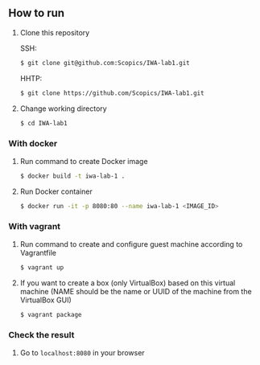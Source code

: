 ## How to run 

1. Clone this repository 

    SSH: 
    ```bash 
    $ git clone git@github.com:Scopics/IWA-lab1.git
    ```

    HHTP: 
    ```bash 
    $ git clone https://github.com/Scopics/IWA-lab1.git
    ```

2. Change working directory
   
   ```bash
   $ cd IWA-lab1
   ```
   
### With docker

1. Run command to create Docker image
   ```bash
   $ docker build -t iwa-lab-1 .
   ```

2. Run Docker container
   
   ```bash
   $ docker run -it -p 8080:80 --name iwa-lab-1 <IMAGE_ID>
   ```
   
### With vagrant

1. Run command to create and configure guest machine according to Vagrantfile
   
   ```bash
   $ vagrant up
   ```
   
2. If you want to create a box (only VirtualBox) based on this virtual machine (NAME should be the name or UUID of the machine from the VirtualBox GUI) 

   ```bash
   $ vagrant package
   ```
   
### Check the result

1. Go to `localhost:8080` in your browser

   

